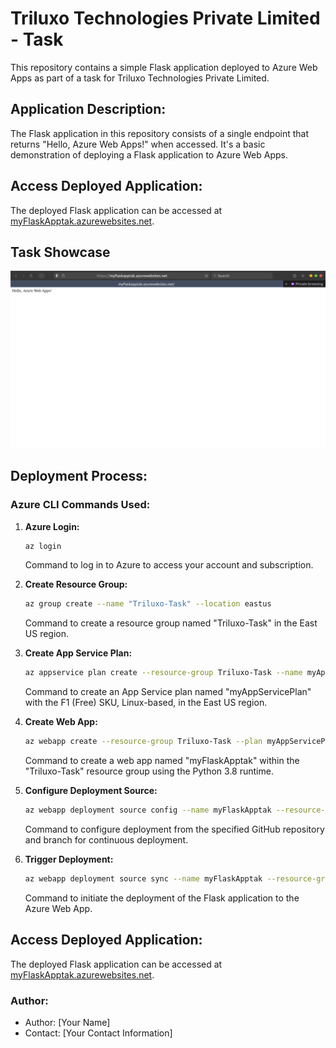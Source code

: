 # Triluxo Technologies Private Limited - Task

This repository contains a simple Flask application deployed to Azure Web Apps as part of a task for Triluxo Technologies Private Limited.

## Application Description:

The Flask application in this repository consists of a single endpoint that returns "Hello, Azure Web Apps!" when accessed. It's a basic demonstration of deploying a Flask application to Azure Web Apps.

## Access Deployed Application:

The deployed Flask application can be accessed at [myFlaskApptak.azurewebsites.net](https://myFlaskApptak.azurewebsites.net).
## Task Showcase

![Screenshot](img1.png)

## Deployment Process:

### Azure CLI Commands Used:

1. **Azure Login:**

    ```bash
    az login
    ```

    Command to log in to Azure to access your account and subscription.

2. **Create Resource Group:**

    ```bash
    az group create --name "Triluxo-Task" --location eastus
    ```

    Command to create a resource group named "Triluxo-Task" in the East US region.

3. **Create App Service Plan:**

    ```bash
    az appservice plan create --resource-group Triluxo-Task --name myAppServicePlan --sku F1 --is-linux --location eastus
    ```

    Command to create an App Service plan named "myAppServicePlan" with the F1 (Free) SKU, Linux-based, in the East US region.

4. **Create Web App:**

    ```bash
    az webapp create --resource-group Triluxo-Task --plan myAppServicePlan --name myFlaskApptak --runtime "PYTHON|3.8"
    ```

    Command to create a web app named "myFlaskApptak" within the "Triluxo-Task" resource group using the Python 3.8 runtime.

5. **Configure Deployment Source:**

    ```bash
    az webapp deployment source config --name myFlaskApptak --resource-group Triluxo-Task --repo-url https://github.com/ChinmayGajul/Triluxo-Technologies-Private-Limited---Task.git --branch main --manual-integration
    ```

    Command to configure deployment from the specified GitHub repository and branch for continuous deployment.

6. **Trigger Deployment:**

    ```bash
    az webapp deployment source sync --name myFlaskApptak --resource-group Triluxo-Task
    ```

    Command to initiate the deployment of the Flask application to the Azure Web App.

## Access Deployed Application:

The deployed Flask application can be accessed at [myFlaskApptak.azurewebsites.net](https://myFlaskApptak.azurewebsites.net).

### Author:

- Author: [Your Name]
- Contact: [Your Contact Information]
